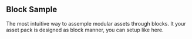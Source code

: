 ## Block Sample

The most intuitive way to assemple modular assets through blocks.
It your asset pack is designed as block manner, you can setup like here.

